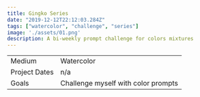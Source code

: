 ```yaml
---
title: Gingko Series
date: "2019-12-12T22:12:03.284Z"
tags: ["watercolor", "challenge", "series"]
image: './assets/01.png'
description: A bi-weekly prompt challenge for colors mixtures
---
```


|   |   |
|---|---|
|  Medium |  Watercolor |
|  Project Dates |  n/a |
| Goals  | Challenge myself with color prompts  |





